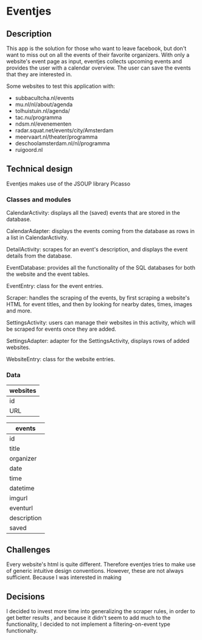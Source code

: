 # Eventjes
## Description
This app is the solution for those who want to leave facebook, but don't want to miss out on all the events of their favorite organizers.
With only a website's event page as input, eventjes collects upcoming events and provides the user with a calendar overview. 
The user can save the events that they are interested in.

Some websites to test this application with:
- subbacultcha.nl/events
- mu.nl/nl/about/agenda
- tolhuistuin.nl/agenda/
- tac.nu/programma
- ndsm.nl/evenementen 
- radar.squat.net/events/city/Amsterdam
- meervaart.nl/theater/programma
- deschoolamsterdam.nl/nl/programma
- ruigoord.nl


## Technical design
Eventjes makes use of the JSOUP library
Picasso

### Classes and modules
CalendarActivity: displays all the (saved) events that are stored in the database.

CalendarAdapter: displays the events coming from the database as rows in a list in CalendarActivity.

DetailActivity: scrapes for an event's description, and displays the event details from the database.

EventDatabase: provides all the functionality of the SQL databases for both the website and the event tables.

EventEntry: class for the event entries.

Scraper: handles the scraping of the events, by first scraping a website's HTML for event titles, and then by looking for nearby dates, times, images and more.

SettingsActivity: users can manage their websites in this activity, which will be scraped for events once they are added.

SettingsAdapter: adapter for the SettingsActivity, displays rows of added websites.

WebsiteEntry: class for the website entries.

### Data
| websites |
| -------- |
|    id    |
|   URL    |

|  events  | 
| -------- | 
|    id    | 
|  title   | 
| organizer|
| date |
| time |
| datetime |
| imgurl |
| eventurl |
| description |
| saved |

## Challenges
Every website's html is quite different. Therefore eventjes tries to make use of generic intuitive design conventions. 
However, these are not always sufficient. Because I was interested in making 

## Decisions
I decided to invest more time into generalizing the scraper rules, in order to get better results , and because it didn't seem to add much to the functionality, I decided to not implement a filtering-on-event type functionalty.


